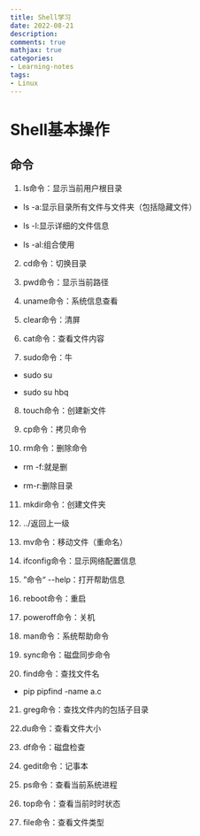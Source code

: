 ```yaml
---
title: Shell学习
date: 2022-08-21 
description: 
comments: true
mathjax: true
categories:
- Learning-notes
tags:
- Linux
---
```


# Shell基本操作

## 命令

1. ls命令：显示当前用户根目录

- ls -a:显示目录所有文件与文件夹（包括隐藏文件）

- ls -l:显示详细的文件信息

- ls -al:组合使用

2. cd命令：切换目录

3. pwd命令：显示当前路径

4. uname命令：系统信息查看

5. clear命令：清屏

6. cat命令：查看文件内容

7. sudo命令：牛

- sudo su

- sudo su hbq

8. touch命令：创建新文件

9. cp命令：拷贝命令

10. rm命令：删除命令

- rm -f:就是删

- rm-r:删除目录

11. mkdir命令：创建文件夹

12. ../返回上一级

13. mv命令：移动文件（重命名）

14. ifconfig命令：显示网络配置信息

15. ”命令“ --help：打开帮助信息

16. reboot命令：重启

17. poweroff命令：关机

18. man命令：系统帮助命令

19. sync命令：磁盘同步命令

20. find命令：查找文件名

- pip pipfind -name a.c

21. greg命令：查找文件内的包括子目录

22.du命令：查看文件大小

23. df命令：磁盘检查

24. gedit命令：记事本

25. ps命令：查看当前系统进程

26. top命令：查看当前时时状态

27. file命令：查看文件类型
    